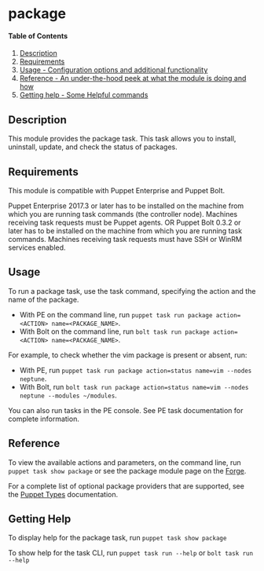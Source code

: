 
# package

#### Table of Contents

1. [Description](#description)
2. [Requirements](#requirements)
3. [Usage - Configuration options and additional functionality](#usage)
4. [Reference - An under-the-hood peek at what the module is doing and how](#reference)
5. [Getting help - Some Helpful commands](#getting-help)

## Description

This module provides the package task. This task allows you to install, uninstall, update, and check the status of packages.

## Requirements
This module is compatible with Puppet Enterprise and Puppet Bolt.

Puppet Enterprise 2017.3 or later has to be installed on the machine from which you are running task commands (the controller node). Machines receiving task requests must be Puppet agents.
OR
Puppet Bolt 0.3.2 or later has to be installed on the machine from which you are running task commands. Machines receiving task requests must have SSH or WinRM services enabled.

## Usage

To run a package task, use the task command, specifying the action and the name of the package.

* With PE on the command line, run `puppet task run package action=<ACTION> name=<PACKAGE_NAME>`.
* With Bolt on the command line, run `bolt task run package action=<ACTION> name=<PACKAGE_NAME>`.

For example, to check whether the vim package is present or absent, run:

* With PE, run `puppet task run package action=status name=vim --nodes neptune`.
* With Bolt, run `bolt task run package action=status name=vim --nodes neptune --modules ~/modules`.

You can also run tasks in the PE console. See PE task documentation for complete information.

## Reference

To view the available actions and parameters, on the command line, run `puppet task show package` or see the package module page on the [Forge](https://forge.puppet.com/puppetlabs/package/tasks).

For a complete list of optional package providers that are supported, see the [Puppet Types](https://docs.puppet.com/puppet/latest/types/package.html) documentation.

## Getting Help

To display help for the package task, run `puppet task show package`

To show help for the task CLI, run `puppet task run --help` or `bolt task run --help`

